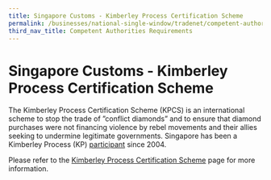 ```yaml
---
title: Singapore Customs - Kimberley Process Certification Scheme
permalink: /businesses/national-single-window/tradenet/competent-authorities-requirements/singapore-customs---kimberley-process-certification-scheme
third_nav_title: Competent Authorities Requirements
---
```



# Singapore Customs - Kimberley Process Certification Scheme

The Kimberley Process Certification Scheme (KPCS) is an international scheme to stop the trade of ”conflict diamonds” and to ensure that diamond purchases were not financing violence by rebel movements and their allies seeking to undermine legitimate governments. Singapore has been a Kimberley Process (KP)  [participant](/news-and-media/circulars/2004-03-31-Circular072004.pdf)  since 2004.

Please refer to the  [Kimberley Process Certification Scheme](/businesses/customs-schemes-licences-framework/kimberley-process-certification-scheme)  page for more information.


